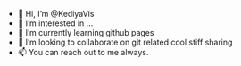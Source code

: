 - 👋 Hi, I’m @KediyaVis
- 👀 I’m interested in ...
- 🌱 I’m currently learning github pages
- 💞️ I’m looking to collaborate on git related cool stiff sharing
- 📫 You can reach out to me always.

<!---
KediyaVis/KediyaVis is a ✨ special ✨ repository because its `README.md` (this file) appears on your GitHub profile.
You can click the Preview link to take a look at your changes.
--->
